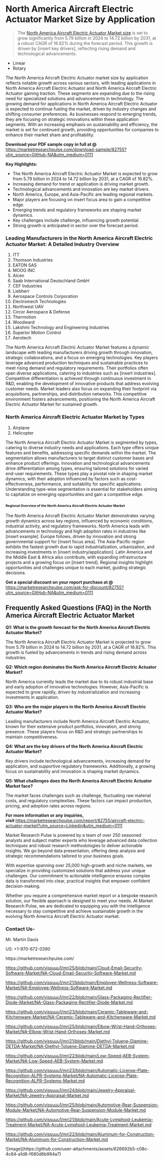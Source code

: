 <h1>North America Aircraft Electric Actuator Market&nbsp;Size by Application</h1><blockquote><p>The <a href="https://marketresearchpulse.com/download-sample/82755?utm_source=GitHub-NA&amp;utm_medium=0111">North America Aircraft Electric Actuator Market size</a> is set to grow significantly from 5.79 billion in 2024 to 14.72 billion by 2031, at a robust CAGR of 16.82% during the forecast period. This growth is driven by [insert key drivers], reflecting rising demand and technological advancements.</p></blockquote><ul><li>Linear<li> Rotary</li></ul><p>The North America Aircraft Electric Actuator market size by application reflects notable growth across various sectors, with leading applications in North America Aircraft Electric Actuator and North America Aircraft Electric Actuator gaining traction. These segments are expanding due to the rising need for specialized solutions and advancements in technology. The growing demand for applications in North America Aircraft Electric Actuator is expected to continue fueling the market, driven by industry changes and shifting consumer preferences. As businesses respond to emerging trends, they are focusing on strategic innovations within these application segments. With an increasing emphasis on sustainability and efficiency, the market is set for continued growth, providing opportunities for companies to enhance their market share and profitability.</p><p><strong>Download your PDF sample copy in full at @ </strong><a href="https://marketresearchpulse.com/download-sample/82755?utm_source=GitHub-NA&amp;utm_medium=0111">https://marketresearchpulse.com/download-sample/82755?utm_source=GitHub-NA&amp;utm_medium=0111</a></p><p><strong>Key Highlights: </strong></p><ul><li>The North America Aircraft Electric Actuator Market is expected to grow from 5.79 billion in 2024 to 14.72 billion by 2031, at a CAGR of 16.82%.</li><li>Increasing demand for trend or application is driving market growth.</li><li>Technological advancements and innovation are key market drivers.</li><li>North America, Europe, and Asia-Pacific are leading regional markets.</li><li>Major players are focusing on insert focus area to gain a competitive edge.</li><li>Emerging trends and regulatory frameworks are shaping market dynamics.</li><li>Key challenges include challenge, influencing growth potential.</li><li>Strong growth is anticipated in sector over the forecast period.</li></ul><h3>Leading Manufacturers in the North America Aircraft Electric Actuator Market: A Detailed Industry Overview</h3><ol><li>ITT</li><li>Thomson Industries</li><li>EATON SAS</li><li>MOOG INC</li><li>Alcen</li><li>Saab International Deutschland GmbH</li><li>CEF Industries</li><li>Liebherr</li><li>Aerospace Controls Corporation</li><li>Electromech Technologies</li><li>Northwest UAV</li><li>Circor Aerospace & Defense</li><li>Thermotion</li><li>Woodward</li><li>Lakshmi Technology and Engineering Industries</li><li>Superior Motion Control</li><li>Aerotech</li></ol><div class="flex max-w-full flex-col flex-grow"><div class="min-h-8 text-message flex w-full flex-col items-end gap-2 whitespace-normal break-words [.text-message+&amp;]:mt-5" dir="auto" data-message-author-role="assistant" data-message-id="fd8432e4-4910-450d-b182-61b7bfb0a01f" data-message-model-slug="gpt-4o"><div class="flex w-full flex-col gap-1 empty:hidden first:pt-[3px]"><div class="markdown prose w-full break-words dark:prose-invert light"><p>The North America Aircraft Electric Actuator Market features a dynamic landscape with leading manufacturers driving growth through innovation, strategic collaborations, and a focus on emerging technologies. Key players leverage advanced production techniques and sustainable practices to meet rising demand and regulatory requirements. Their portfolios often span diverse applications, catering to industries such as [insert industries]. Competitive differentiation is achieved through continuous investment in R&amp;D, enabling the development of innovative products that address evolving customer needs. Market leaders also focus on expanding their footprint via acquisitions, partnerships, and distribution networks. This competitive environment fosters advancements, positioning the North America Aircraft Electric Actuator Market for sustained growth.</p></div></div></div></div><h3>North America Aircraft Electric Actuator Market by Types</h3><ol><li>Airplane<li> Helicopter</li></ol><div class="flex max-w-full flex-col flex-grow"><div class="min-h-8 text-message flex w-full flex-col items-end gap-2 whitespace-normal break-words [.text-message+&amp;]:mt-5" dir="auto" data-message-author-role="assistant" data-message-id="084470be-0bb7-4664-bddf-5156b4f41249" data-message-model-slug="gpt-4o-mini"><div class="flex w-full flex-col gap-1 empty:hidden first:pt-[3px]"><div class="markdown prose w-full break-words dark:prose-invert light"><p>The North America Aircraft Electric Actuator Market is segmented by types, catering to diverse industry needs and applications. Each type offers unique features and benefits, addressing specific demands within the market. The segmentation allows manufacturers to target distinct customer bases and enhance product offerings. Innovation and technological advancements drive differentiation among types, ensuring tailored solutions for varied end-user requirements. These types play a pivotal role in shaping market dynamics, with their adoption influenced by factors such as cost-effectiveness, performance, and suitability for specific applications. Understanding type-wise segmentation is essential for stakeholders aiming to capitalize on emerging opportunities and gain a competitive edge.</p></div></div></div></div><h3><span style="font-size: 11px;">Regional Overview of the North America Aircraft Electric Actuator Market</span></h3><div class="flex max-w-full flex-col flex-grow"><div class="min-h-8 text-message flex w-full flex-col items-end gap-2 whitespace-normal break-words [.text-message+&amp;]:mt-5" dir="auto" data-message-author-role="assistant" data-message-id="e9038762-ce64-4e30-91c9-9bd413514231" data-message-model-slug="gpt-4o-mini"><div class="flex w-full flex-col gap-1 empty:hidden first:pt-[3px]"><div class="markdown prose w-full break-words dark:prose-invert light"><p>The North America Aircraft Electric Actuator Market demonstrates varying growth dynamics across key regions, influenced by economic conditions, industrial activity, and regulatory frameworks. North America leads with advancements in technology and high adoption rates in industries like [insert example]. Europe follows, driven by innovation and strong governmental support for [insert focus area]. The Asia-Pacific region exhibits the fastest growth due to rapid industrialization, urbanization, and increasing investments in [insert industry/application]. Latin America and the Middle East &amp; Africa also contribute, with expanding infrastructure projects and a growing focus on [insert trend]. Regional insights highlight opportunities and challenges unique to each market, guiding strategic decisions.</p></div></div></div></div><p><strong>Get a special discount on your report purchase at @ </strong><a href="https://marketresearchpulse.com/ask-for-discount/82755?utm_source=GitHub-NA&amp;utm_medium=0111">https://marketresearchpulse.com/ask-for-discount/82755?utm_source=GitHub-NA&amp;utm_medium=0111</a></p><h2>Frequently Asked Questions (FAQ) in the North America Aircraft Electric Actuator Market</h2><p><strong>Q1: What is the growth forecast for the North America Aircraft Electric Actuator Market?</strong></p><p>The North America Aircraft Electric Actuator Market is projected to grow from 5.79 billion in 2024 to 14.72 billion by 2031, at a CAGR of 16.82%. This growth is fueled by advancements in trends and rising demand across industries.</p><p><strong>Q2: Which region dominates the North America Aircraft Electric Actuator Market?</strong></p><p>North America currently leads the market due to its robust industrial base and early adoption of innovative technologies. However, Asia-Pacific is expected to grow rapidly, driven by industrialization and increasing investments in application.</p><p><strong>Q3: Who are the major players in the North America Aircraft Electric Actuator Market?</strong></p><p>Leading manufacturers include North America Aircraft Electric Actuator, known for their extensive product portfolios, innovation, and strong presence. These players focus on R&amp;D and strategic partnerships to maintain competitiveness.</p><p><strong>Q4: What are the key drivers of the North America Aircraft Electric Actuator Market?</strong></p><p>Key drivers include technological advancements, increasing demand for application, and supportive regulatory frameworks. Additionally, a growing focus on sustainability and innovation is shaping market dynamics.</p><p><strong>Q5: What challenges does the North America Aircraft Electric Actuator Market face?</strong></p><p>The market faces challenges such as challenge, fluctuating raw material costs, and regulatory complexities. These factors can impact production, pricing, and adoption rates across regions.</p><p><strong>For more information or any inquiries, visit&nbsp;</strong><a href="https://marketresearchpulse.com/report/82755/aircraft-electric-actuator-market?utm_source=Linkedin&utm_medium=0111">https://marketresearchpulse.com/report/82755/aircraft-electric-actuator-market?utm_source=Linkedin&utm_medium=0111</a></p><p>Market Research Pulse is powered by a team of over 250 seasoned analysts and subject matter experts who leverage advanced data collection techniques and robust research methodologies to deliver actionable insights. We go beyond data presentation, offering deep analysis and strategic recommendations tailored to your business goals.</p><p>With expertise spanning over 25,000 high-growth and niche markets, we specialize in providing customized solutions that address your unique challenges. Our commitment to actionable intelligence ensures complex data is transformed into clear, practical insights that empower confident decision-making.</p><p>Whether you require a comprehensive market report or a bespoke research solution, our flexible approach is designed to meet your needs. At Market Research Pulse, we are dedicated to equipping you with the intelligence necessary to stay competitive and achieve sustainable growth in the evolving North America Aircraft Electric Actuator market.</p><h3><strong>Contact Us-</strong></h3><p>Mr. Martin Davis</p><p>US: +1-970-672-0390</p><p>https://marketresearchpulse.com/</p><p><a href="https://github.com/vissuuu1/mri25/blob/main/Cloud-Email-Security-Software-Market/NA-Cloud-Email-Security-Software-Market.md">https://github.com/vissuuu1/mri25/blob/main/Cloud-Email-Security-Software-Market/NA-Cloud-Email-Security-Software-Market.md</a></p><p><a href="https://github.com/vissuuu1/mri21/blob/main/Employee-Wellness-Software-Market/NA-Employee-Wellness-Software-Market.md">https://github.com/vissuuu1/mri21/blob/main/Employee-Wellness-Software-Market/NA-Employee-Wellness-Software-Market.md</a></p><p><a href="https://github.com/vissuuu1/mri22/blob/main/Glass-Packaging-Rectifier-Diode-Market/NA-Glass-Packaging-Rectifier-Diode-Market.md">https://github.com/vissuuu1/mri22/blob/main/Glass-Packaging-Rectifier-Diode-Market/NA-Glass-Packaging-Rectifier-Diode-Market.md</a></p><p><a href="https://github.com/vissuuu1/mri23/blob/main/Ceramic-Tableware-and-Kitchenware-Market/NA-Ceramic-Tableware-and-Kitchenware-Market.md">https://github.com/vissuuu1/mri23/blob/main/Ceramic-Tableware-and-Kitchenware-Market/NA-Ceramic-Tableware-and-Kitchenware-Market.md</a></p><p><a href="https://github.com/vissuuu1/mri25/blob/main/Elbow-Wrist-Hand-Orthoses-Market/NA-Elbow-Wrist-Hand-Orthoses-Market.md">https://github.com/vissuuu1/mri25/blob/main/Elbow-Wrist-Hand-Orthoses-Market/NA-Elbow-Wrist-Hand-Orthoses-Market.md</a></p><p><a href="https://github.com/vissuuu1/mri21/blob/main/Diethyl-Toluene-Diamine-DETDA-Market/NA-Diethyl-Toluene-Diamine-DETDA-Market.md">https://github.com/vissuuu1/mri21/blob/main/Diethyl-Toluene-Diamine-DETDA-Market/NA-Diethyl-Toluene-Diamine-DETDA-Market.md</a></p><p><a href="https://github.com/vissuuu1/mri22/blob/main/Low-Speed-AEB-System-Market/NA-Low-Speed-AEB-System-Market.md">https://github.com/vissuuu1/mri22/blob/main/Low-Speed-AEB-System-Market/NA-Low-Speed-AEB-System-Market.md</a></p><p><a href="https://github.com/vissuuu1/mri23/blob/main/Automatic-License-Plate-Recognition-ALPR-Systems-Market/NA-Automatic-License-Plate-Recognition-ALPR-Systems-Market.md">https://github.com/vissuuu1/mri23/blob/main/Automatic-License-Plate-Recognition-ALPR-Systems-Market/NA-Automatic-License-Plate-Recognition-ALPR-Systems-Market.md</a></p><p><a href="https://github.com/vissuuu1/mri24/blob/main/Jewelry-Appraisal-Market/NA-Jewelry-Appraisal-Market.md">https://github.com/vissuuu1/mri24/blob/main/Jewelry-Appraisal-Market/NA-Jewelry-Appraisal-Market.md</a></p><p><a href="https://github.com/vissuuu1/mri25/blob/main/Automotive-Rear-Suspension-Module-Market/NA-Automotive-Rear-Suspension-Module-Market.md">https://github.com/vissuuu1/mri25/blob/main/Automotive-Rear-Suspension-Module-Market/NA-Automotive-Rear-Suspension-Module-Market.md</a></p><p><a href="https://github.com/vissuuu1/mri21/blob/main/Acute-Lymphoid-Leukemia-Treatment-Market/NA-Acute-Lymphoid-Leukemia-Treatment-Market.md">https://github.com/vissuuu1/mri21/blob/main/Acute-Lymphoid-Leukemia-Treatment-Market/NA-Acute-Lymphoid-Leukemia-Treatment-Market.md</a></p><p><a href="https://github.com/vissuuu1/mri22/blob/main/Aluminum-for-Construction-Market/NA-Aluminum-for-Construction-Market.md">https://github.com/vissuuu1/mri22/blob/main/Aluminum-for-Construction-Market/NA-Aluminum-for-Construction-Market.md</a></p>
![image](https://github.com/user-attachments/assets/626692b5-c08c-4c84-a1d8-f680d6b984a7)
